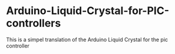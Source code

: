 # Arduino-Liquid-Crystal-for-PIC-controllers
This is a simpel translation of the Arduino Liquid Crystal for the pic controller
